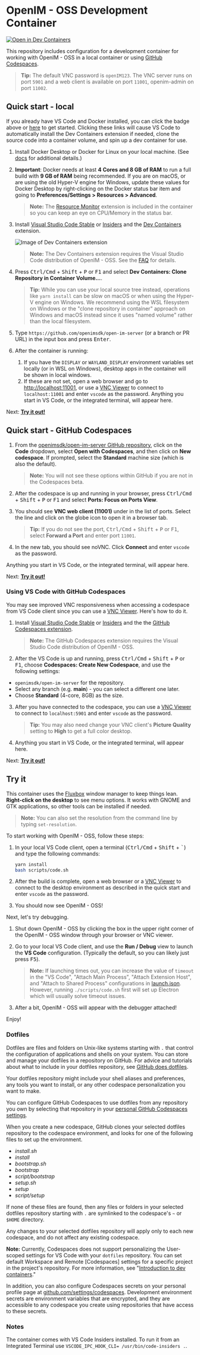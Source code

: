 # OpenIM - OSS Development Container

[![Open in Dev Containers](https://img.shields.io/static/v1?label=Dev%20Containers&message=Open&color=blue&logo=visualstudiocode)](https://vscode.dev/redirect?url=vscode://ms-vscode-remote.remote-containers/cloneInVolume?url=https://github.com/openimsdk/open-im-server)

This repository includes configuration for a development container for working with OpenIM - OSS in a local container or using [GitHub Codespaces](https://github.com/features/codespaces).

> **Tip:** The default VNC password is `openIM123`. The VNC server runs on port `5901` and a web client is available on port `11001`, openim-admin on port `11002`.

## Quick start - local

If you already have VS Code and Docker installed, you can click the badge above or [here](https://vscode.dev/redirect?url=vscode://ms-vscode-remote.remote-containers/cloneInVolume?url=https://github.com/openimsdk/open-im-server) to get started. Clicking these links will cause VS Code to automatically install the Dev Containers extension if needed, clone the source code into a container volume, and spin up a dev container for use.

1. Install Docker Desktop or Docker for Linux on your local machine. (See [docs](https://aka.ms/vscode-remote/containers/getting-started) for additional details.)

2. **Important**: Docker needs at least **4 Cores and 8 GB of RAM** to run a full build with **9 GB of RAM** being recommended. If you are on macOS, or are using the old Hyper-V engine for Windows, update these values for Docker Desktop by right-clicking on the Docker status bar item and going to **Preferences/Settings > Resources > Advanced**.

   > **Note:** The [Resource Monitor](https://marketplace.visualstudio.com/items?itemName=mutantdino.resourcemonitor) extension is included in the container so you can keep an eye on CPU/Memory in the status bar.

3. Install [Visual Studio Code Stable](https://code.visualstudio.com/) or [Insiders](https://code.visualstudio.com/insiders/) and the [Dev Containers](https://aka.ms/vscode-remote/download/containers) extension.

   ![Image of Dev Containers extension](https://microsoft.github.io/vscode-remote-release/images/dev-containers-extn.png)

   > **Note:** The Dev Containers extension requires the Visual Studio Code distribution of OpenIM - OSS. See the [FAQ](https://aka.ms/vscode-remote/faq/license) for details.

4. Press <kbd>Ctrl/Cmd</kbd> + <kbd>Shift</kbd> + <kbd>P</kbd> or <kbd>F1</kbd> and select **Dev Containers: Clone Repository in Container Volume...**.

   > **Tip:** While you can use your local source tree instead, operations like `yarn install` can be slow on macOS or when using the Hyper-V engine on Windows. We recommend using the WSL filesystem on Windows or the "clone repository in container" approach on Windows and macOS instead since it uses "named volume" rather than the local filesystem.

5. Type `https://github.com/openimsdk/open-im-server` (or a branch or PR URL) in the input box and press <kbd>Enter</kbd>.

6. After the container is running:
    1. If you have the `DISPLAY` or `WAYLAND_DISPLAY` environment variables set locally (or in WSL on Windows), desktop apps in the container will be shown in local windows.
    2. If these are not set, open a web browser and go to [http://localhost:11001](http://localhost:11001), or use a [VNC Viewer][def] to connect to `localhost:11001` and enter `vscode` as the password. Anything you start in VS Code, or the integrated terminal, will appear here.

Next: **[Try it out!](#try-it)**

## Quick start - GitHub Codespaces

1. From the [openimsdk/open-im-server GitHub repository](https://github.com/openimsdk/open-im-server), click on the **Code** dropdown, select **Open with Codespaces**, and then click on **New codespace**. If prompted, select the **Standard** machine size (which is also the default).

   > **Note:** You will not see these options within GitHub if you are not in the Codespaces beta.

2. After the codespace is up and running in your browser, press <kbd>Ctrl/Cmd</kbd> + <kbd>Shift</kbd> + <kbd>P</kbd> or <kbd>F1</kbd> and select **Ports: Focus on Ports View**.

3. You should see **VNC web client (11001)** under in the list of ports. Select the line and click on the globe icon to open it in a browser tab.

    > **Tip:** If you do not see the port, <kbd>Ctrl/Cmd</kbd> + <kbd>Shift</kbd> + <kbd>P</kbd> or <kbd>F1</kbd>, select **Forward a Port** and enter port `11001`.

4. In the new tab, you should see noVNC. Click **Connect** and enter `vscode` as the password.

Anything you start in VS Code, or the integrated terminal, will appear here.

Next: **[Try it out!](#try-it)**

### Using VS Code with GitHub Codespaces

You may see improved VNC responsiveness when accessing a codespace from VS Code client since you can use a [VNC Viewer][def]. Here's how to do it.

1. Install [Visual Studio Code Stable](https://code.visualstudio.com/) or [Insiders](https://code.visualstudio.com/insiders/) and the the [GitHub Codespaces extension](https://marketplace.visualstudio.com/items?itemName=GitHub.codespaces).

    > **Note:** The GitHub Codespaces extension requires the Visual Studio Code distribution of OpenIM - OSS.

2. After the VS Code is up and running, press <kbd>Ctrl/Cmd</kbd> + <kbd>Shift</kbd> + <kbd>P</kbd> or <kbd>F1</kbd>, choose **Codespaces: Create New Codespace**, and use the following settings:

- `openimsdk/open-im-server` for the repository.
- Select any branch (e.g. **main**) - you can select a different one later.
- Choose **Standard** (4-core, 8GB) as the size.

3. After you have connected to the codespace, you can use a [VNC Viewer][def] to connect to `localhost:5901` and enter `vscode` as the password.

    > **Tip:** You may also need change your VNC client's **Picture Quality** setting to **High** to get a full color desktop.

4. Anything you start in VS Code, or the integrated terminal, will appear here.

Next: **[Try it out!](#try-it)**

## Try it

This container uses the [Fluxbox](http://fluxbox.org/) window manager to keep things lean. **Right-click on the desktop** to see menu options. It works with GNOME and GTK applications, so other tools can be installed if needed.

   > **Note:** You can also set the resolution from the command line by typing `set-resolution`.

To start working with OpenIM - OSS, follow these steps:

1. In your local VS Code client, open a terminal (<kbd>Ctrl/Cmd</kbd> + <kbd>Shift</kbd> + <kbd>\`</kbd>) and type the following commands:

   ```bash
   yarn install
   bash scripts/code.sh
   ```

2. After the build is complete, open a web browser or a [VNC Viewer][def] to connect to the desktop environment as described in the quick start and enter `vscode` as the password.

3. You should now see OpenIM - OSS!

Next, let's try debugging.

1. Shut down OpenIM - OSS by clicking the box in the upper right corner of the OpenIM - OSS window through your browser or VNC viewer.

2. Go to your local VS Code client, and use the **Run / Debug** view to launch the **VS Code** configuration. (Typically the default, so you can likely just press <kbd>F5</kbd>).

   > **Note:** If launching times out, you can increase the value of `timeout` in the "VS Code", "Attach Main Process", "Attach Extension Host", and "Attach to Shared Process" configurations in [launch.json](../../.vscode/launch.json). However, running `./scripts/code.sh` first will set up Electron which will usually solve timeout issues.

3. After a bit, OpenIM - OSS will appear with the debugger attached!

Enjoy!


### Dotfiles

Dotfiles are files and folders on Unix-like systems starting with `.` that control the configuration of applications and shells on your system. You can store and manage your dotfiles in a repository on GitHub. For advice and tutorials about what to include in your dotfiles repository, see [GitHub does dotfiles](https://dotfiles.github.io/).

Your dotfiles repository might include your shell aliases and preferences, any tools you want to install, or any other codespace personalization you want to make.

You can configure GitHub Codespaces to use dotfiles from any repository you own by selecting that repository in your [personal GitHub Codespaces settings](https://github.com/settings/codespaces).

When you create a new codespace, GitHub clones your selected dotfiles repository to the codespace environment, and looks for one of the following files to set up the environment.

- *install.sh*
- *install*
- *bootstrap.sh*
- *bootstrap*
- *script/bootstrap*
- *setup.sh*
- *setup*
- *script/setup*

If none of these files are found, then any files or folders in your selected dotfiles repository starting with `.` are symlinked to the codespace's `~` or `$HOME` directory.

Any changes to your selected dotfiles repository will apply only to each new codespace, and do not affect any existing codespace.

**Note:** Currently, Codespaces does not support personalizing the User-scoped settings for VS Code with your `dotfiles` repository. You can set default Workspace and Remote [Codespaces] settings for a specific project in the project's repository. For more information, see "[Introduction to dev containers](https://docs.github.com/en/codespaces/setting-up-your-project-for-codespaces/adding-a-dev-container-configuration/introduction-to-dev-containers#creating-a-custom-dev-container-configuration)."

In addition, you can also configure Codespaces secrets on your personal profile page at [github.com/settings/codespaces](https://github.com/settings/codespaces). Development environment secrets are environment variables that are encrypted, and they are accessible to any codespace you create using repositories that have access to these secrets.

### Notes

The container comes with VS Code Insiders installed. To run it from an Integrated Terminal use `VSCODE_IPC_HOOK_CLI= /usr/bin/code-insiders .`.

[def]: https://www.realvnc.com/en/connect/download/viewer/
